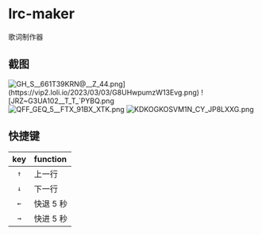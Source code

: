 # lrc-maker

歌词制作器

## 截图

![GH_S__661T`39KRN@__Z_44.png](https://vip2.loli.io/2023/03/03/G8UHwpumzW13Evg.png)
![JRZ~G3`UA102__T_T_`PYBQ.png](https://vip2.loli.io/2023/03/03/5Ks4lgothW6qMYy.png)
![QFF_GEQ_5__FTX_91BX_XTK.png](https://vip2.loli.io/2023/03/03/PYWl2ihOrxtqXba.png)
![KDKOGKOSVM1N_CY_JP8LXXG.png](https://vip2.loli.io/2023/03/03/9JLdc2VsGX8ORur.png)

## 快捷键

|key |function|
|:--:|:-------|
|`↑` |上一行   |
|`↓` |下一行   |
|`←` |快退 5 秒|
|`→` |快进 5 秒|

